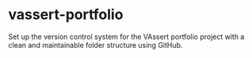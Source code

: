 # vassert-portfolio
Set up the version control system for the VAssert portfolio project with a clean and maintainable folder structure using GitHub.
